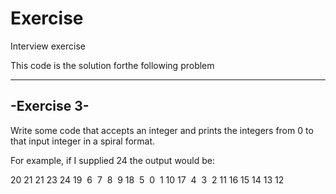 Exercise
========

Interview exercise

This code is the solution forthe following problem

------------
-Exercise 3-
------------
Write some code that accepts an integer and prints the integers from 0 to that input integer in a spiral format.


For example, if I supplied 24 the output would be:


20 21 21 23 24
19  6  7  8  9
18  5  0  1 10
17  4  3  2 11
16 15 14 13 12
